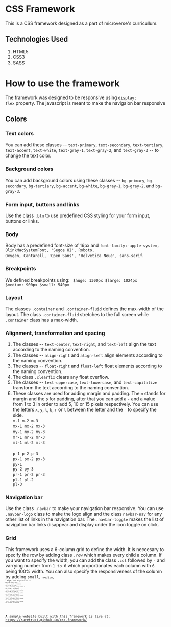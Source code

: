 # CSS Framework

This is a CSS framework designed as a part of microverse's curricullum.

## Technologies Used
1. HTML5
2. CSS3
3. SASS

# How to use the framework
The framework was designed to be responsive using <code>display: flex</code> property. The javascript is meant to make the navigaion bar responsive

## Colors

### Text colors
You can add these classes -- <code>text-primary</code>, <code>text-secondary</code>, <code>text-tertiary</code>, <code>text-accent</code>, <code>text-white</code>, <code>text-gray-1</code>, <code>text-gray-2</code>, and <code>text-gray-3</code> --  to change the text color.

### Background colors
You can add background colors using these classes -- <code>bg-primary</code>, <code>bg-secondary</code>, <code>bg-tertiary</code>, <code>bg-accent</code>, <code>bg-white</code>, <code>bg-gray-1</code>, <code>bg-gray-2</code>, and <code>bg-gray-3</code>.

### Form input, buttons and links
Use the class <code>.btn</code> to use predefined CSS styling for your form input, buttons or links.

### Body
Body has a predefined font-size of 16px and <code>font-family:-apple-system, BlinkMacSystemFont, 'Segoe UI', Roboto, Oxygen, Cantarell, 'Open Sans', 'Helvetica Neue', sans-serif</code>.

### Breakpoints
We defined breakpoints using: 
<code>
$huge: 1300px
$large: 1024px
$medium: 900px
$small: 540px
</code>

### Layout
The classes <code>.container</code> and <code>.container-fluid</code> defines the max-width of the layout. The class <code>.container-fluid</code> stretches to the full screen while <code>.container</code> class has a max-width.

### Alignment, transformation and spacing
1. The classes -- <code>text-center</code>, <code>text-right</code>, and <code>text-left</code> align the text according to the naming convention.
2. The classes -- <code>align-right</code> and <code>align-left</code> align elements according to the naming convention.
3. The classes -- <code>float-right</code> and <code>float-left</code> float elements according to the naming convention.
4. The class <code>.clearfix</code> clears any float overflow.
5. The classes -- <code>text-uppercase</code>, <code>text-lowercase</code>, and <code>text-capitalize</code> transform the text according to the naming convention.
6. These classes are used for adding margin and padding. The <code>m</code> stands for margin and the <code>p</code> for padding, after that you can add a <code>-</code> and a value from 1 to 3 in order to add 5, 10 or 15 pixels respectively. You can use the letters <code>x</code>, <code>y</code>, <code>t</code>, <code>b</code>, <code>r</code> or <code>l</code> between the letter and the <code>-</code> to specify the side.<br>
    <code>m-1 m-2 m-3</code><br>
    <code>mx-1 mx-2 mx-3</code><br>
    <code>my-1 my-2 my-3</code><br>
    <code>mr-1 mr-2 mr-3</code><br>
    <code>ml-1 ml-2 ml-3</code><br><br>
    <code>p-1 p-2 p-3</code><br>
    <code>px-1 px-2 px-3</code><br>
    <code>py-1 py-2 py-3</code><br>
    <code>pr-1 pr-2 pr-3</code><br>
    <code>pl-1 pl-2 pl-3</code><br>

### Navigation bar
Use the class <code>.navbar</code> to make your navigation bar responsive. You can use <code>.navbar-logo</code> class to make the logo align and the class <code>navbar-nav</code> for any other list of links in the navigation bar. The <code>.navbar-toggle</code> makes the list of navigation bar links disappear and display under the icon toggle on click.

### Grid
This framework uses a 6-column grid to define the width. It is neccesary to specify the row by adding class <code>.row</code> which makes every child a column. If you want to specify the width, you can add the class <code>.col</code> followed by <code>-</code> and varrying number from <code>1 to 6</code> which proportionates each column with <code>6</code> being 100% width. You can also specify the responsiveness of the column by adding <code>small<code>, <code>medium<code>, <code>large<code>, and <code>huge<code> after the <code>col-</code> before the <code>1 to 6</code>.<br>
    <code>col col-small col-medium col-large col-huge</code><br>
    <code>col-1 col-small-1 col-medium-1 col-large-1  col-huge-1</code><br>
    <code>col-2 col-small-2 col-medium col-large  col-huge-2</code><br>
    <code>col-3 col-small-3 col-medium col-3-large  col-huge-3</code><br>
    <code>col-4 col-small-4 col-medium col-4-large  col-huge-4</code><br>
    <code>col-4 col-small-4 col-medium col-4-large  col-huge-4</code><br>
    <code>col-6 col-small-6 col-medium col-6-large  col-huge-6</code><br>   



A sample website built with this framework is live at: https://suretrust.github.io/css-framework/
